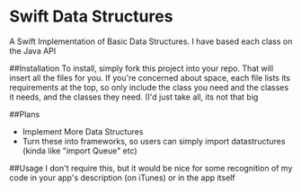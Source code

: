 # Swift Data Structures
A Swift Implementation of Basic Data Structures. I have based each class on the Java API

##Installation
To install, simply fork this project into your repo. That will insert all the files for you. If you're concerned about space, each file lists its requirements at the top, so only include the class you need and the classes it needs, and the classes they need. (I'd just take all, its not that big

##Plans
* Implement More Data Structures
* Turn these into frameworks, so users can simply import datastructures (kinda like "import Queue" etc)

##Usage
I don't require this, but it would be nice for some recognition of my code in your app's description (on iTunes) or in the app itself
